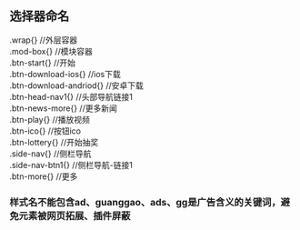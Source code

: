  ## 选择器命名
 .wrap{}                 //外层容器  
 .mod-box{}              //模块容器  
 .btn-start{}            //开始  
 .btn-download-ios{}     //ios下载  
 .btn-download-andriod{} //安卓下载  
 .btn-head-nav1{}        //头部导航链接1  
 .btn-news-more{}        //更多新闻  
 .btn-play{}             //播放视频  
 .btn-ico{}              //按钮ico  
 .btn-lottery{}          //开始抽奖  
 .side-nav{}             //侧栏导航  
 .side-nav-btn1{}        //侧栏导航-链接1   
 .btn-more{}             //更多  

 ### 样式名不能包含ad、guanggao、ads、gg是广告含义的关键词，避免元素被网页拓展、插件屏蔽